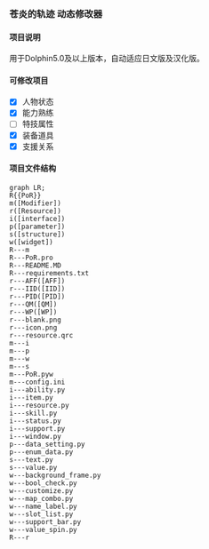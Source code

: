 ###  苍炎的轨迹 动态修改器

#### 项目说明

用于Dolphin5.0及以上版本，自动适应日文版及汉化版。

#### 可修改项目

- [x] 人物状态
- [x] 能力熟练
- [ ] 特技属性
- [x] 装备道具
- [x] 支援关系

#### 项目文件结构

```mermaid
graph LR;
R{{PoR}}
m([Modifier])
r([Resource])
i([interface])
p([parameter])
s([structure])
w([widget])
R---m
R---PoR.pro
R---README.MD
R---requirements.txt
r---AFF([AFF])
r---IID([IID])
r---PID([PID])
r---QM([QM])
r---WP([WP])
r---blank.png
r---icon.png
r---resource.qrc
m---i
m---p
m---w
m---s
m---PoR.pyw
m---config.ini
i---ability.py
i---item.py
i---resource.py
i---skill.py
i---status.py
i---support.py
i---window.py
p---data_setting.py
p---enum_data.py
s---text.py
s---value.py
w---background_frame.py
w---bool_check.py
w---customize.py
w---map_combo.py
w---name_label.py
w---slot_list.py
w---support_bar.py
w---value_spin.py
R---r
```

